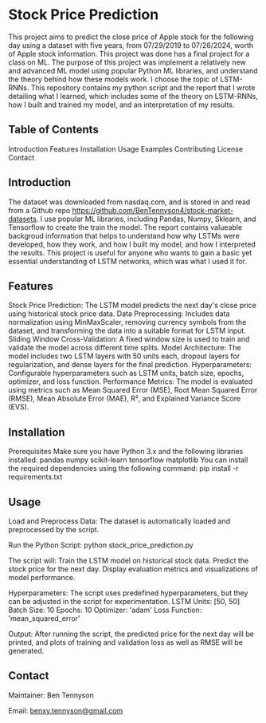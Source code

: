 # Stock Price Prediction
This project aims to predict the close price of Apple stock for the following day using a dataset with five years, from 07/29/2019 to 07/26/2024, worth of Apple stock information. This project was done has a final project for a class on ML. 
The purpose of this project was implement a relatively new and advanced ML model using popular Python ML libraries, and understand the theory behind how these models work. I choose the topic of LSTM-RNNs. This repository contains my python script and 
the report that I wrote detailing what I learned, which includes some of the theory on LSTM-RNNs, how I built and trained my model, and an interpretation of my results.

## Table of Contents
Introduction
Features
Installation
Usage
Examples
Contributing
License
Contact

## Introduction
The dataset was downloaded from nasdaq.com, and is stored in and read from a Github repo https://github.com/BenTennyson4/stock-market-datasets. I use popular ML libraries, including Pandas, Numpy, Sklearn, and Tensorflow to create the train the model. The report 
contains valueable backgroud information that helps to understand how why LSTMs were developed, how they work, and how I built my model, and how I interpreted the results. This project is useful for anyone who wants to gain a basic yet essential 
understanding of LSTM networks, which was what I used it for.

## Features
Stock Price Prediction: The LSTM model predicts the next day's close price using historical stock price data.
Data Preprocessing: Includes data normalization using MinMaxScaler, removing currency symbols from the dataset, and transforming the data into a suitable format for LSTM input.
Sliding Window Cross-Validation: A fixed window size is used to train and validate the model across different time splits.
Model Architecture: The model includes two LSTM layers with 50 units each, dropout layers for regularization, and dense layers for the final prediction.
Hyperparameters: Configurable hyperparameters such as LSTM units, batch size, epochs, optimizer, and loss function.
Performance Metrics: The model is evaluated using metrics such as Mean Squared Error (MSE), Root Mean Squared Error (RMSE), Mean Absolute Error (MAE), R², and Explained Variance Score (EVS).

## Installation
Prerequisites
Make sure you have Python 3.x and the following libraries installed:
pandas
numpy
scikit-learn
tensorflow
matplotlib
You can install the required dependencies using the following command:
pip install -r requirements.txt

## Usage
Load and Preprocess Data: The dataset is automatically loaded and preprocessed by the script.

Run the Python Script:
python stock_price_prediction.py

The script will:
Train the LSTM model on historical stock data.
Predict the stock price for the next day.
Display evaluation metrics and visualizations of model performance.

Hyperparameters: The script uses predefined hyperparameters, but they can be adjusted in the script for experimentation.
LSTM Units: [50, 50]
Batch Size: 10
Epochs: 10
Optimizer: 'adam'
Loss Function: 'mean_squared_error'

Output: After running the script, the predicted price for the next day will be printed, and plots of training and validation loss as well as RMSE will be generated.

## Contact
Maintainer: Ben Tennyson

Email: benxy.tennyson@gmail.com
